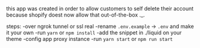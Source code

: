 this app was created in order to allow customers to self delete their account because shopify doest now allow that out-of-the-box ._.

steps:
    -over ngrok tunnel or ssl real
    -rename `.env.example` -> `.env` and make it your own
    -run `yarn` or `npm install`
    -add the snippet in ./liquid on your theme
    -config app proxy instance
    -run `yarn start` or `npm run start`
